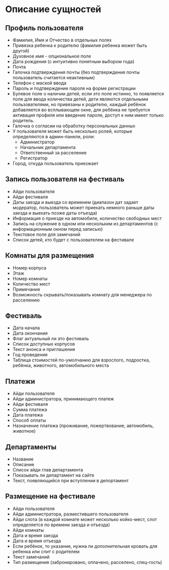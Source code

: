 # Описание сущностей

## Профиль пользователя
- Фамилия, Имя и Отчество в отдельных полях
- Привязка ребенка к родителю (фамилия ребенка может быть другой)
- Духовное имя - опциональное поле
- Дата рождения (с интуитивно понятным выбором года)
- Почта
- Галочка подтверждения почты (без подтверждения почты пользователь считается неактивным)
- Телефон с маской ввода
- Пароль и подтверждение пароля на форме регистрации
- Булевое поле о наличии детей, если это поле истинно, то появляется поле для ввода количества детей, дети являются отдельными пользователями, но привязаны к родителю, каждый ребёнок добавляется во всплывающем окне, для ребёнка не требуется активация профиля или введение пароля, доступ к ним имеет только родитель.
- Галочка о согласии на обработку персональных данных
- У пользователя может быть несколько ролей, которые определяются в админ-панели, роли:
  - Администратор
  - Начальник департамента
  - Ответственный за расселение
  - Регистратор
- Город, откуда пользователь приезжает

## Запись пользователя на фестиваль
- Айди пользователя
- Айди фестиваля
- Даты заезда и выезда со временем (диапазон дат задает модератор, пользователь может приехать немного раньше даты заезда и выехать позже даты отъезда)
- Информация о приезде на автомобиле, количество свободных мест
- Запись на служение в одном или нескольким из департаментов (с информационным окном перед записью)
- Текстовое поле для замечаний
- Список детей, кто будет с пользователем на фестивале

## Комнаты для размещения
- Номер корпуса
- Этаж
- Номер комнаты
- Количество мест
- Примечание
- Возможность скрывать/показывать комнату для менеджера по расселению

## Фестиваль
- Дата начала
- Дата окончания
- Флаг актуальный ли это фестиваль
- Список доступных корпусов
- Текст анонса и приглашения
- Год проведения
- Таблица стоимостей по-умолчанию для взрослого, подростка, ребёнка, животного, автомобильного места

## Платежи
- Айди пользователя
- Айди администратора, принимающего платеж
- Айди фестиваля
- Сумма платежа
- Дата платежа
- Способ оплаты
- Назначение платежа (проживание, пожертвование, автомобиль, животное)

## Департаменты
- Название
- Описание
- Список айди глав департамента
- Показывать ли департамент на сайте
- Текст, появляющийся при вступлении в депортамент

## Размещение на фестивале
- Айди пользователя
- Айди администратора, разместившего пользователя
- Айди слота (в каждой комнате может несколько койко-мест, слот определяется по времени заезда и отъезда)
- Айди комнаты
- Дата и время заезда
- Дата и время отъезда
- Если ребёнок, то указание, нужна ли дополнительная кровать для ребенка или спит с родителем
- Текст замечаний
- Тип размещения (забронировано, оплачено, расселено, спец-гость)